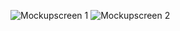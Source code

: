 ![Mockupscreen 1](https://github.com/user-attachments/assets/bd8e3402-0180-4033-891f-298f67601454)
![Mockupscreen 2](https://github.com/user-attachments/assets/389266c8-a7c1-424e-bfe1-0d34c392e08d)
